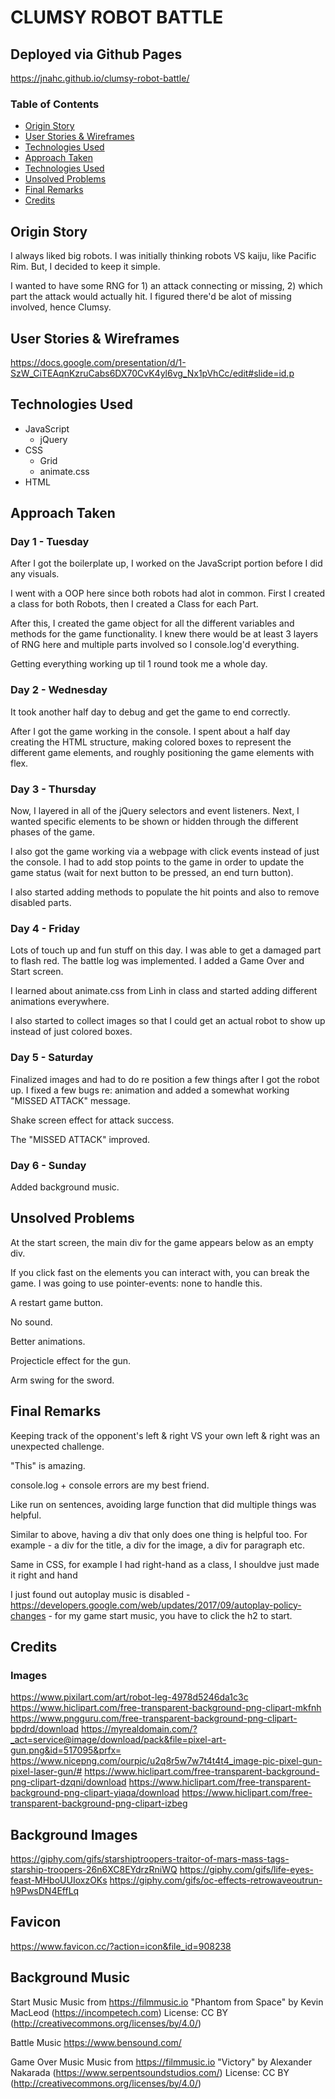 # CLUMSY ROBOT BATTLE

## Deployed via Github Pages
https://jnahc.github.io/clumsy-robot-battle/

### Table of Contents
* [Origin Story](https://git.generalassemb.ly/jeff-chan-sf-sei-05/clumsy-robot-battle/blob/master/README.md#origin-story)
* [User Stories & Wireframes](https://git.generalassemb.ly/jeff-chan-sf-sei-05/clumsy-robot-battle/blob/master/README.md#user-stories--wireframes)
* [Technologies Used](https://git.generalassemb.ly/jeff-chan-sf-sei-05/clumsy-robot-battle/blob/master/README.md#technologies-used)
* [Approach Taken](https://git.generalassemb.ly/jeff-chan-sf-sei-05/clumsy-robot-battle/blob/master/README.md#approach-taken)
* [Technologies Used](https://git.generalassemb.ly/jeff-chan-sf-sei-05/clumsy-robot-battle/blob/master/README.md#technologies-used)
* [Unsolved Problems](https://git.generalassemb.ly/jeff-chan-sf-sei-05/clumsy-robot-battle/blob/master/README.md#unsolved-problems)
* [Final Remarks](https://git.generalassemb.ly/jeff-chan-sf-sei-05/clumsy-robot-battle/blob/master/README.md#final-remarks)
* [Credits](https://git.generalassemb.ly/jeff-chan-sf-sei-05/clumsy-robot-battle/blob/master/README.md#credits)


## Origin Story 
I always liked big robots. I was initially thinking robots VS kaiju, like Pacific Rim. But, I decided to keep it simple.

I wanted to have some RNG for 1) an attack connecting or missing, 2) which part the attack would actually hit. I figured there'd be alot of missing involved, hence Clumsy.


## User Stories & Wireframes
https://docs.google.com/presentation/d/1-SzW_CiTEAqnKzruCabs6DX70CvK4yl6vg_Nx1pVhCc/edit#slide=id.p

## Technologies Used
* JavaScript
  * jQuery
* CSS
  * Grid
  * animate.css
* HTML

## Approach Taken

### Day 1 - Tuesday
After I got the boilerplate up, I worked on the JavaScript portion before I did any visuals.

I went with a OOP here since both robots had alot in common. First I created a class for both Robots, then I created a Class for each Part. 

After this, I created the game object for all the different variables and methods for the game functionality. I knew there would be at least 3 layers of RNG here and multiple parts involved so I console.log'd everything. 

Getting everything working up til 1 round took me a whole day.

### Day 2 - Wednesday

It took another half day to debug and get the game to end correctly.

After I got the game working in the console. I spent about a half day creating the HTML structure, making colored boxes to represent the different game elements, and roughly positioning the game elements with flex.

### Day 3 - Thursday

Now, I layered in all of the jQuery selectors and event listeners. Next, I wanted specific elements to be shown or hidden through the different phases of the game.

I also got the game working via a webpage with click events instead of just the console. I had to add stop points to the game in order to update the game status (wait for next button to be pressed, an end turn button).

I also started adding methods to populate the hit points and also to remove disabled parts.

### Day 4 - Friday

Lots of touch up and fun stuff on this day. I was able to get a damaged part to flash red. The battle log was implemented. I added a Game Over and Start screen. 

I learned about animate.css from Linh in class and started adding different animations everywhere.

I also started to collect images so that I could get an actual robot to show up instead of just colored boxes.

### Day 5 - Saturday

Finalized images and had to do re position a few things after I got the robot up. I fixed a few bugs re: animation and added a somewhat working "MISSED ATTACK" message.

Shake screen effect for attack success.

The "MISSED ATTACK" improved.

### Day 6 - Sunday

Added background music.

## Unsolved Problems

At the start screen, the main div for the game appears below as an empty div.

If you click fast on the elements you can interact with, you can break the game. I was going to use pointer-events: none to handle this.

A restart game button.

No sound.

Better animations.

Projecticle effect for the gun.

Arm swing for the sword.


## Final Remarks

Keeping track of the opponent's left & right VS your own left & right was an unexpected challenge.

"This" is amazing.

console.log + console errors are my best friend.

Like run on sentences, avoiding large function that did multiple things was helpful.

Similar to above, having a div that only does one thing is helpful too. For example - a div for the title, a div for the image, a div for paragraph etc.

Same in CSS, for example I had right-hand as a class,  I shouldve just made it right and hand

I just found out autoplay music is disabled - https://developers.google.com/web/updates/2017/09/autoplay-policy-changes - for my game start music, you have to click the h2 to start.

## Credits

### Images
https://www.pixilart.com/art/robot-leg-4978d5246da1c3c
https://www.hiclipart.com/free-transparent-background-png-clipart-mkfnh
https://www.pngguru.com/free-transparent-background-png-clipart-bpdrd/download
https://myrealdomain.com/?_act=service@image/download/pack&file=pixel-art-gun.png&id=517095&prfx=
https://www.nicepng.com/ourpic/u2q8r5w7w7t4t4t4_image-pic-pixel-gun-pixel-laser-gun/#
https://www.hiclipart.com/free-transparent-background-png-clipart-dzqni/download
https://www.hiclipart.com/free-transparent-background-png-clipart-yiaqa/download
https://www.hiclipart.com/free-transparent-background-png-clipart-izbeg

## Background Images
https://giphy.com/gifs/starshiptroopers-traitor-of-mars-mass-tags-starship-troopers-26n6XC8EYdrzRniWQ
https://giphy.com/gifs/life-eyes-feast-MHboUUIoxzOKs
https://giphy.com/gifs/oc-effects-retrowaveoutrun-h9PwsDN4EffLq

## Favicon
https://www.favicon.cc/?action=icon&file_id=908238

## Background Music 

Start Music
Music from https://filmmusic.io
"Phantom from Space" by Kevin MacLeod (https://incompetech.com)
License: CC BY (http://creativecommons.org/licenses/by/4.0/)

Battle Music
https://www.bensound.com/

Game Over Music
Music from https://filmmusic.io
"Victory" by Alexander Nakarada (https://www.serpentsoundstudios.com/)
License: CC BY (http://creativecommons.org/licenses/by/4.0/)
